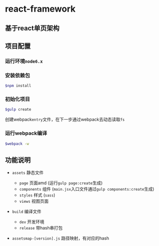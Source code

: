 # react-framework

## 基于react单页架构

## 项目配置

### 运行环境`node6.x`

### 安装依赖包
```bash
$npm install
```

### 初始化项目
```bash
$gulp create
```
创建webpack`entry`文件，在下一步通过webpack去动态读取`fs`

### 运行webpack编译
```bash
$webpack -w
```

## 功能说明
* `assets` 静态文件
	* `page` 页面amd (运行`gulp page:create`生成)
	* `components` 组件 (`main.jsx`入口文件通过`gulp components:create`生成)
	* `styles` 样式 (`sass`)
	* `views` 视图页面

* `build` 编译文件
	* `dev` 开发环境
	* `release` 带hash串打包

* `assetsmap-[version].js` 路径映射，有对应的hash